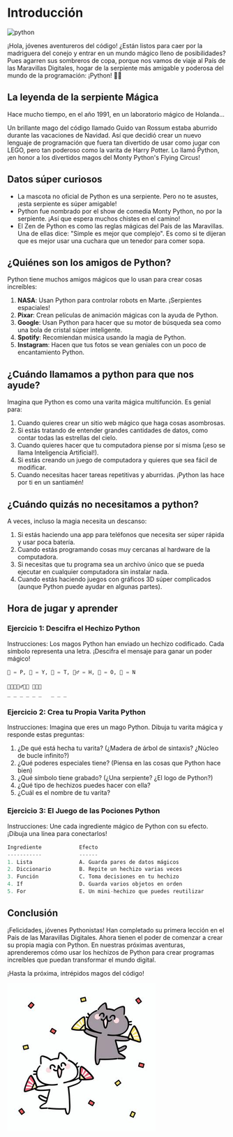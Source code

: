# Introducción

![python](../images/python_la_serpiente_amigable.jpg)

¡Hola, jóvenes aventureros del código! ¿Están listos para caer por la madriguera del conejo y entrar en un mundo mágico lleno de posibilidades? Pues agarren sus sombreros de copa, porque nos vamos de viaje al País de las Maravillas Digitales, hogar de la serpiente más amigable y poderosa del mundo de la programación: ¡Python! 🐍🎩

## La leyenda de la serpiente Mágica

Hace mucho tiempo, en el año 1991, en un laboratorio mágico de Holanda...

Un brillante mago del código llamado Guido van Rossum estaba aburrido durante las vacaciones de Navidad. Así que decidió crear un nuevo lenguaje de programación que fuera tan divertido de usar como jugar con LEGO, pero tan poderoso como la varita de Harry Potter. Lo llamó Python, ¡en honor a los divertidos magos del Monty Python's Flying Circus!

## Datos súper curiosos

* La mascota no oficial de Python es una serpiente. Pero no te asustes, ¡esta serpiente es súper amigable!
* Python fue nombrado por el show de comedia Monty Python, no por la serpiente. ¡Así que espera muchos chistes en el camino!
* El Zen de Python es como las reglas mágicas del País de las Maravillas. Una de ellas dice: "Simple es mejor que complejo". Es como si te dijeran que es mejor usar una cuchara que un tenedor para comer sopa.

## ¿Quiénes son los amigos de Python?

Python tiene muchos amigos mágicos que lo usan para crear cosas increíbles:

1. **NASA**: Usan Python para controlar robots en Marte. ¡Serpientes espaciales!
2. **Pixar**: Crean películas de animación mágicas con la ayuda de Python.
3. **Google**: Usan Python para hacer que su motor de búsqueda sea como una bola de cristal súper inteligente.
4. **Spotify**: Recomiendan música usando la magia de Python.
5. **Instagram**: Hacen que tus fotos se vean geniales con un poco de encantamiento Python.

## ¿Cuándo llamamos a python para que nos ayude?

Imagina que Python es como una varita mágica multifunción. Es genial para:

1. Cuando quieres crear un sitio web mágico que haga cosas asombrosas.
2. Si estás tratando de entender grandes cantidades de datos, como contar todas las estrellas del cielo.
3. Cuando quieres hacer que tu computadora piense por sí misma (¡eso se llama Inteligencia Artificial!).
4. Si estás creando un juego de computadora y quieres que sea fácil de modificar.
5. Cuando necesitas hacer tareas repetitivas y aburridas. ¡Python las hace por ti en un santiamén!

## ¿Cuándo quizás no necesitamos a python?

A veces, incluso la magia necesita un descanso:

1. Si estás haciendo una app para teléfonos que necesita ser súper rápida y usar poca batería.
2. Cuando estás programando cosas muy cercanas al hardware de la computadora.
3. Si necesitas que tu programa sea un archivo único que se pueda ejecutar en cualquier computadora sin instalar nada.
4. Cuando estás haciendo juegos con gráficos 3D súper complicados (aunque Python puede ayudar en algunas partes).

## Hora de jugar y aprender

### Ejercicio 1: Descifra el Hechizo Python

Instrucciones: Los magos Python han enviado un hechizo codificado. Cada símbolo representa una letra. ¡Descifra el mensaje para ganar un poder mágico!

```python
🐍 = P, 🎩 = Y, 🔮 = T, 🧙‍♂️ = H, 🌟 = O, 🧪 = N

🐍🎩🔮🧙‍♂️🌟🧪 🌟🐍🎩
_ _ _ _ _ _   _ _ _
```

### Ejercicio 2: Crea tu Propia Varita Python

Instrucciones: Imagina que eres un mago Python. Dibuja tu varita mágica y responde estas preguntas:

1. ¿De qué está hecha tu varita? (¿Madera de árbol de sintaxis? ¿Núcleo de bucle infinito?)
2. ¿Qué poderes especiales tiene? (Piensa en las cosas que Python hace bien)
3. ¿Qué símbolo tiene grabado? (¿Una serpiente? ¿El logo de Python?)
4. ¿Qué tipo de hechizos puedes hacer con ella?
5. ¿Cuál es el nombre de tu varita?

### Ejercicio 3: El Juego de las Pociones Python

Instrucciones: Une cada ingrediente mágico de Python con su efecto. ¡Dibuja una línea para conectarlos!

```python
Ingrediente            Efecto
-----------            ------
1. Lista               A. Guarda pares de datos mágicos
2. Diccionario         B. Repite un hechizo varias veces
3. Función             C. Toma decisiones en tu hechizo
4. If                  D. Guarda varios objetos en orden
5. For                 E. Un mini-hechizo que puedes reutilizar
```

## Conclusión

¡Felicidades, jóvenes Pythonistas! Han completado su primera lección en el País de las Maravillas Digitales. Ahora tienen el poder de comenzar a crear su propia magia con Python. En nuestras próximas aventuras, aprenderemos cómo usar los hechizos de Python para crear programas increíbles que puedan transformar el mundo digital.

¡Hasta la próxima, intrépidos magos del código!

![Gato](../images/Gatocelebrar.jpeg)

